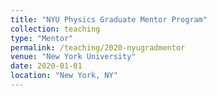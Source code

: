 ```yaml
---
title: "NYU Physics Graduate Mentor Program"
collection: teaching
type: "Mentor"
permalink: /teaching/2020-nyugradmentor
venue: "New York University"
date: 2020-01-01
location: "New York, NY"
---
```


